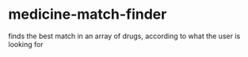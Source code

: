 # medicine-match-finder
finds the best match in an array of drugs, according to what the user is looking for
